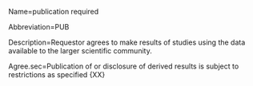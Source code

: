 Name=publication required

Abbreviation=PUB

Description=Requestor agrees to make results of studies using the data available to the larger scientific community.

Agree.sec=Publication of or disclosure of derived results is subject to restrictions as specified {XX}
